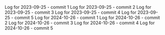 Log for 2023-09-25 - commit 1
Log for 2023-09-25 - commit 2
Log for 2023-09-25 - commit 3
Log for 2023-09-25 - commit 4
Log for 2023-09-25 - commit 5
Log for 2024-10-26 - commit 1
Log for 2024-10-26 - commit 2
Log for 2024-10-26 - commit 3
Log for 2024-10-26 - commit 4
Log for 2024-10-26 - commit 5
